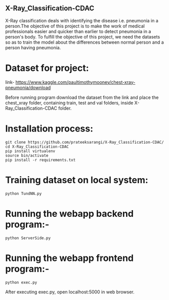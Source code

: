 ## X-Ray_Classification-CDAC

X-Ray classification deals with identifying the disease i.e. pneumonia in a person.The objective of this project is to make the work of medical professionals easier  and quicker than earlier to detect pneumonia in a person's body. To fulfill the objective of this project, we need the datasets so as to train the model about the differences between normal person and a person having pneumonia.

# Dataset for project: 

link- https://www.kaggle.com/paultimothymooney/chest-xray-pneumonia/download

Before running program download the dataset from the link and place the chest_xray folder, containing train, test and val folders, inside X-Ray_Classification-CDAC folder.

# Installation process:

	git clone https://github.com/prateeksarangi/X-Ray_Classification-CDAC/
	cd X-Ray_Classification-CDAC
	pip install virtualenv
	source bin/activate
	pip install -r requirements.txt

# Training dataset on local system: 

	python TundNN.py

# Running the webapp backend program:-

	python ServerSide.py

# Running the webapp frontend program:-

	python exec.py

After executing exec.py, open localhost:5000 in web browser.

